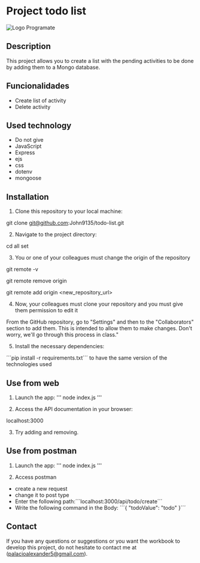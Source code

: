 # Project todo list

<img src="img/programate-academy.png" alt="Logo Programate">

## Description

This project allows you to create a list with the pending activities to be done by adding them to a Mongo database.

## Funcionalidades

- Create list of activity
- Delete activity

## Used technology

- Do not give
- JavaScript
- Express
- ejs
- css
- dotenv
- mongoose

## Installation

1. Clone this repository to your local machine:

git clone git@github.com:John9135/todo-list.git


2. Navigate to the project directory:

cd all set

3. You or one of your colleagues must change the origin of the repository

git remote -v

git remote remove origin

git remote add origin <new_repository_url>

4. Now, your colleagues must clone your repository and you must give them permission to edit it

From the GitHub repository, go to "Settings" and then to the "Collaborators" section to add them. This is intended to allow them to make changes. Don't worry, we'll go through this process in class."

5. Install the necessary dependencies:

´´´pip install -r requirements.txt´´´ to have the same version of the technologies used


## Use from web

1. Launch the app:
'''
node index.js
'''

2. Access the API documentation in your browser:

localhost:3000


3. Try adding and removing.

## Use from postman

1. Launch the app:
'''
node index.js
'''

2. Access postman
* create a new request
* change it to post type
* Enter the following path:´´´localhost:3000/api/todo/create´´´
* Write the following command in the Body:
´´´{
     "todoValue": "todo"
}´´´



## Contact

If you have any questions or suggestions or you want the workbook to develop this project, do not hesitate to contact me at (palacioalexander5@gmail.com).


